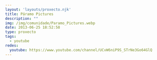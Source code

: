 ```yaml
---
layout: 'layouts/proxecto.njk'
title: Páramo Pictures
description: ""
img: /img/comunidade/Paramo_Pictures.webp
date: 2013-06-25 18:52:58
type: proxecto
tags:
  - youtube
redes:
  youtube: https://www.youtube.com/channel/UCvW6niP9S_STrNe3Go64GlQ
---
```

